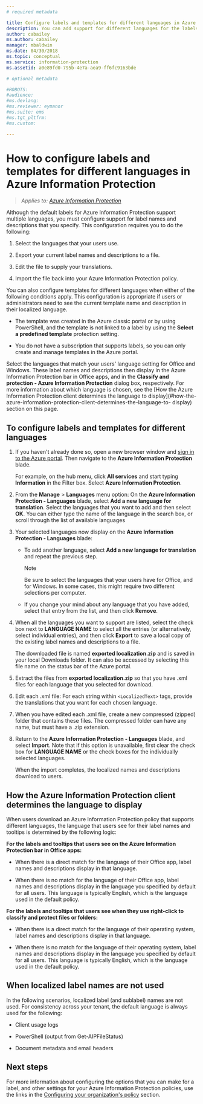 ```yaml
---
# required metadata

title: Configure labels and templates for different languages in Azure Information Protection - AIP
description: You can add support for different languages for the labels that users see on the Information Protection bar, and for any templates that users see, by specifying the languages in the Azure Information Protection policy and importing your translations.
author: cabailey
ms.author: cabailey
manager: mbaldwin
ms.date: 04/30/2018
ms.topic: conceptual
ms.service: information-protection
ms.assetid: a0e89fd0-795b-4e7a-aea9-ff6fc9163bde

# optional metadata

#ROBOTS:
#audience:
#ms.devlang:
#ms.reviewer: eymanor
#ms.suite: ems
#ms.tgt_pltfrm:
#ms.custom:

---
```


# How to configure labels and templates for different languages in Azure Information Protection

>*Applies to: [Azure Information Protection](https://azure.microsoft.com/pricing/details/information-protection)*

Although the default labels for Azure Information Protection support multiple languages, you must configure support for label names and descriptions that you specify. This configuration requires you to do the following:

1. Select the languages that your users use. 

2. Export your current label names and descriptions to a file.

3. Edit the file to supply your translations.

4. Import the file back into your Azure Information Protection policy.

You can also configure templates for different languages when either of the following conditions apply. This configuration is appropriate if users or administrators need to see the current template name and description in their localized language.

- The template was created in the Azure classic portal or by using PowerShell, and the template is not linked to a label by using the **Select a predefined template** protection setting.

- You do not have a subscription that supports labels, so you can only create and manage templates in the Azure portal.

Select the languages that match your users' language setting for Office and Windows. These label names and descriptions then display in the Azure Information Protection bar in Office apps, and in the **Classify and protection - Azure Information Protection** dialog box, respectively. For more information about which language is chosen, see the [How the Azure Information Protection client determines the language to display](#how-the-azure-information-protection-client-determines-the-language-to- display) section on this page. 

## To configure labels and templates for different languages

1. If you haven't already done so, open a new browser window and [sign in to the Azure portal](configure-policy.md#signing-in-to-the-azure-portal). Then navigate to the **Azure Information Protection** blade.
    
    For example, on the hub menu, click **All services** and start typing **Information** in the Filter box. Select **Azure Information Protection**.

2. From the **Manage** > **Languages** menu option: On the **Azure Information Protection - Languages** blade, select **Add a new language for translation**. Select the languages that you want to add and then select **OK**. You can either type the name of the language in the search box, or scroll through the list of available languages

3. Your selected languages now display on the **Azure Information Protection - Languages** blade:
    
    - To add another language, select **Add a new language for translation** and repeat the previous step. 
        
        > [!NOTE]
        > Be sure to select the languages that your users have for Office, and for Windows. In some cases, this might require two different selections per computer.
        
    - If you change your mind about any language that you have added, select that entry from the list, and then click **Remove**.

4. When all the languages you want to support are listed, select the check box next to **LANGUAGE NAME** to select all the entries (or alternatively, select individual entries), and then click **Export** to save a local copy of the existing label names and descriptions to a file. 
    
    The downloaded file is named **exported localization.zip** and is saved in your local Downloads folder. It can also be accessed by selecting this file name on the status bar of the Azure portal.

5. Extract the files from **exported localization.zip** so that you have  .xml files for each language that you selected for download. 

6. Edit each .xml file: For each string within `<LocalizedText>` tags, provide the translations that you want for each chosen language. 

7. When you have edited each .xml file, create a new compressed (zipped) folder that contains these files. The compressed folder can have any name, but must have a .zip extension.

8. Return to the **Azure Information Protection - Languages** blade, and select **Import**. Note that if this option is unavailable, first clear the check box for **LANGUAGE NAME** or the check boxes for the individually selected languages.
    
    When the import completes, the localized names and descriptions download to users.

## How the Azure Information Protection client determines the language to display

When users download an Azure Information Protection policy that supports different languages, the language that users see for their label names and tooltips is determined by the following logic:

**For the labels and tooltips that users see on the Azure Information Protection bar in Office apps:**

- When there is a direct match for the language of their Office app, label names and descriptions display in that language.

- When there is no match for the language of their Office app, label names and descriptions display in the language you specified by default for all users. This language is typically English, which is the language used in the default policy.

**For the labels and tooltips that users see when they use right-click to classify and protect files or folders:**

- When there is a direct match for the language of their operating system, label names and descriptions display in that language.

- When there is no match for the language of their operating system, label names and descriptions display in the language you specified by default for all users. This language is typically English, which is the language used in the default policy.

## When localized label names are not used

In the following scenarios, localized label (and sublabel) names are not used. For consistency across your tenant, the default language is always used for the following:

- Client usage logs

- PowerShell (output from Get-AIPFileStatus)

- Document metadata and email headers


## Next steps

For more information about configuring the options that you can make for a label, and other settings for your Azure Information Protection policies, use the links in the [Configuring your organization's policy](configure-policy.md#configuring-your-organizations-policy) section.



